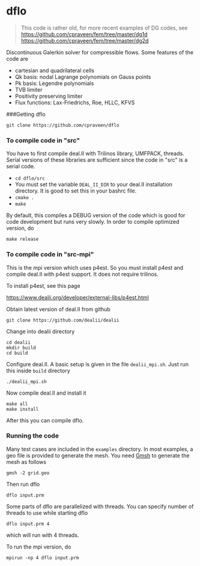 dflo
====

> This code is rather old, for more recent examples of DG codes, see  
> https://github.com/cpraveen/fem/tree/master/dg1d  
> https://github.com/cpraveen/fem/tree/master/dg2d

Discontinuous Galerkin solver for compressible flows. Some features of the code are

* cartesian and quadrilateral cells
* Qk basis: nodal Lagrange polynomials on Gauss points
* Pk basis: Legendre polynomials
* TVB limiter
* Positivity preserving limiter
* Flux functions: Lax-Friedrichs, Roe, HLLC, KFVS

###Getting dflo

```git clone https://github.com/cpraveen/dflo```

### To compile code in "src"
You have to first compile deal.II with Trilinos library, UMFPACK, threads. Serial versions of these libraries are sufficient since the code in "src" is a serial code.

* ```cd dflo/src```
* You must set the variable ```DEAL_II_DIR``` to your deal.II installation directory. It is good to set this in your bashrc file.
* ```cmake .```
* ```make```

By default, this compiles a DEBUG version of the code which is good for code development but runs very slowly. In order to compile optimized version, do

```make release```

### To compile code in "src-mpi"
This is the mpi version which uses p4est. So you must install p4est and compile deal.II with p4est support. It does not require trilinos.

To install p4est, see this page

https://www.dealii.org/developer/external-libs/p4est.html

Obtain latest version of deal.II from github

```git clone https://github.com/dealii/dealii```

Change into dealii directory

```
cd dealii
mkdir build
cd build
```

Configure deal.II. A basic setup is given in the file ```dealii_mpi.sh```. Just run this inside ```build``` directory

```
./dealii_mpi.sh
```

Now compile deal.II and install it

```
make all
make install
```

After this you can compile dflo.

### Running the code
Many test cases are included in the ```examples``` directory. In most examples, a geo file is provided to generate the mesh. You need [Gmsh](http://geuz.org/gmsh) to generate the mesh as follows

```gmsh -2 grid.geo```

Then run dflo

```dflo input.prm```

Some parts of dflo are parallelized with threads. You can specify number of threads to use while starting dflo

```dflo input.prm 4```

which will run with 4 threads.

To run the mpi version, do

```mpirun -np 4 dflo input.prm```
